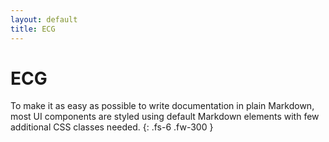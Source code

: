 ```yaml
---
layout: default
title: ECG
---
```


# ECG

To make it as easy as possible to write documentation in plain Markdown, most UI components are styled using default Markdown elements with few additional CSS classes needed.
{: .fs-6 .fw-300 }
